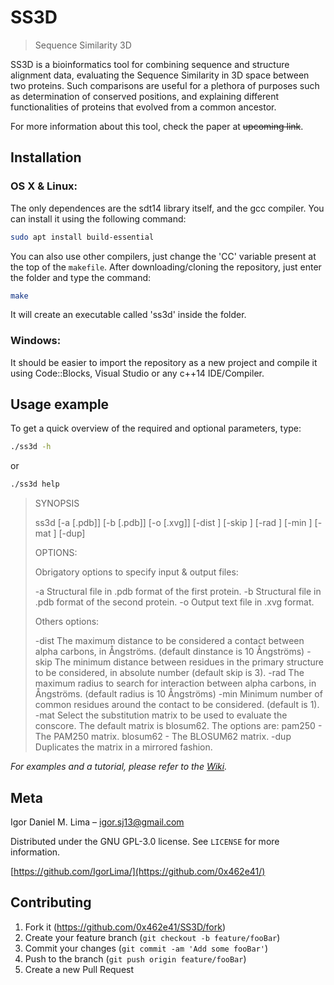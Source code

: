 # SS3D
> Sequence Similarity 3D

SS3D is a bioinformatics tool for combining sequence and structure alignment data,
evaluating the Sequence Similarity in 3D space between two proteins. Such comparisons
are useful for a plethora of purposes such as determination of conserved positions,
and explaining different functionalities of proteins that evolved from a common ancestor.

For more information about this tool, check the paper at ~~upcoming link~~.

## Installation

### OS X & Linux:

The only dependences are the sdt14 library itself, and the gcc compiler.
You can install it using the following command:

```sh
sudo apt install build-essential
```

You can also use other compilers, just change the 'CC' variable present at the top
of the ``makefile``.
After downloading/cloning the repository, just enter the folder and type the command:

```sh
make
```

It will create an executable called 'ss3d' inside the folder.

### Windows:

It should be easier to import the repository as a new project and compile it using Code::Blocks,
Visual Studio or any c++14 IDE/Compiler.

## Usage example

To get a quick overview of the required and optional parameters, type:

```sh
./ss3d -h
```

or

```sh
./ss3d help
```

>   SYNOPSIS
>
>   ss3d [-a [.pdb]] [-b [.pdb]] [-o [.xvg]] [-dist <number>] [-skip <number>] [-rad <number>] [-min <number>] [-mat <matrix type>] [-dup]
>
>   OPTIONS:
>
>   Obrigatory options to specify input & output files:
>
>    -a
>           Structural file in .pdb format of the first protein.
>    -b
>           Structural file in .pdb format of the second protein.
>    -o
>           Output text file in .xvg format.
>
>   Others options:
>
>    -dist
>           The maximum distance to be considered a contact between alpha carbons, in Ångströms.
>           (default dinstance is 10 Ångströms)
>    -skip
>           The minimum distance between residues in the primary structure to be considered,
>           in absolute number (default skip is 3).
>    -rad
>           The maximum radius to search for interaction between alpha carbons, in Ångströms.
>           (default radius is 10 Ångströms)
>    -min
>           Minimum number of common residues around the contact to be considered.
>           (default is 1).
>    -mat
>           Select the substitution matrix to be used to evaluate the conscore. The default matrix is blosum62.
>           The options are:
>           pam250 - The PAM250 matrix.
>           blosum62 - The BLOSUM62 matrix.
>    -dup
>           Duplicates the matrix in a mirrored fashion.


_For examples and a tutorial, please refer to the [Wiki][wiki]._

## Meta

Igor Daniel M. Lima – igor.sj13@gmail.com

Distributed under the GNU GPL-3.0 license. See ``LICENSE`` for more information.

[https://github.com/IgorLima/](https://github.com/0x462e41/)

## Contributing

1. Fork it (<https://github.com/0x462e41/SS3D/fork>)
2. Create your feature branch (`git checkout -b feature/fooBar`)
3. Commit your changes (`git commit -am 'Add some fooBar'`)
4. Push to the branch (`git push origin feature/fooBar`)
5. Create a new Pull Request

<!-- Markdown link & img dfn's -->
[wiki]: https://github.com/0x462e41/SS3D/wiki/Tutorial
